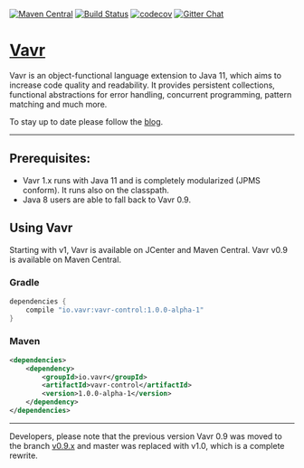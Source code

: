 [![Maven Central](https://maven-badges.herokuapp.com/maven-central/io.vavr/vavr/badge.png)](https://maven-badges.herokuapp.com/maven-central/io.vavr/vavr)
[![Build Status](https://travis-ci.org/vavr-io/vavr.png)](https://travis-ci.org/vavr-io/vavr)
[![codecov](https://codecov.io/gh/vavr-io/vavr/branch/master/graph/badge.svg)](https://codecov.io/gh/vavr-io/vavr)
[![Gitter Chat](https://badges.gitter.im/Join%20Chat.png)](https://gitter.im/vavr-io/vavr)

# [Vavr](http://vavr.io/)

Vavr is an object-functional language extension to Java 11, which aims to increase code quality and readability.
It provides persistent collections, functional abstractions for error handling, concurrent programming, pattern matching and much more.

To stay up to date please follow the [blog](http://blog.vavr.io).

---

## Prerequisites:

* Vavr 1.x runs with Java 11 and is completely modularized (JPMS conform). It runs also on the classpath.
* Java 8 users are able to fall back to Vavr 0.9.

## Using Vavr

Starting with v1, Vavr is available on JCenter and Maven Central. 
Vavr v0.9 is available on Maven Central.

### Gradle

```groovy
dependencies {
    compile "io.vavr:vavr-control:1.0.0-alpha-1"
}
```

### Maven

```xml
<dependencies>
    <dependency>
        <groupId>io.vavr</groupId>
        <artifactId>vavr-control</artifactId>
        <version>1.0.0-alpha-1</version>
    </dependency>
</dependencies>
```

---

Developers, please note that the previous version Vavr 0.9 was moved to the branch [v0.9.x](https://github.com/vavr-io/vavr/tree/v0.9.x) and master was replaced with v1.0, which is a complete rewrite. 
